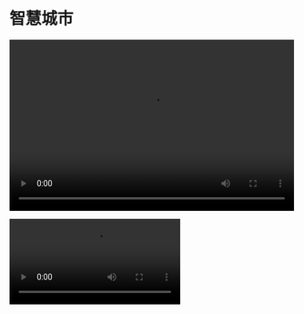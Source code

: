 # 智慧城市
<video src="https://github.com/ZoeyMoney/zhcs/blob/master/C%E6%BA%90%E4%BB%A3%E7%A0%81/app%E6%93%8D%E4%BD%9C.mp4" controls="controls" width="500" height="300">您的浏览器不支持播放该视频！</video>

![login](https://github.com/ZoeyMoney/zhcs/blob/master/C%E6%BA%90%E4%BB%A3%E7%A0%81/app%E6%93%8D%E4%BD%9C.mp4)
